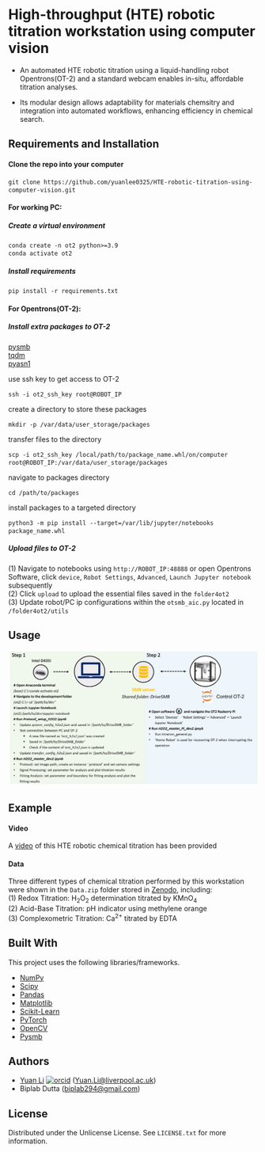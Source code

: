 
# High-throughput (HTE) robotic titration workstation using computer vision

* An automated HTE robotic titration using a liquid-handling robot Opentrons(OT-2) and a standard webcam enables in-situ, affordable titration analyses. 

* Its modular design allows adaptability for materials chemsitry and integration into automated workflows, enhancing efficiency in chemical search.


## Requirements and Installation

#### Clone the repo into your computer

```
git clone https://github.com/yuanlee0325/HTE-robotic-titration-using-computer-vision.git
```

#### For working PC:

##### Create a virtual environment

```
conda create -n ot2 python>=3.9
conda activate ot2
```

##### Install requirements 
```
pip install -r requirements.txt
```

#### For Opentrons(OT-2): 

##### Install extra packages to OT-2

 [pysmb](https://www.piwheels.org/simple/pysmb/pysmb-1.2.9.1-py3-none-any.whl#sha256=2a20a9d945efc2f6fe86afbe272f6dd4786344aca046b4ca2e98d519db817c20)<br>
 [tqdm](https://www.piwheels.org/simple/tqdm/tqdm-4.66.2-py3-none-any.whl#sha256=f78fd60412e4653a0be68fe9fc5424dc07ed3479bc765a3ab30e782d3d4dbd41)<br>
 [pyasn1](https://www.piwheels.org/simple/pyasn1/pyasn1-0.5.1-py2.py3-none-any.whl#sha256=238ed5b4e0785e285c20dddcfd46ea3585d0ed25bd174d5737a08813db0de176)

use ssh key to get access to OT-2
```
ssh -i ot2_ssh_key root@ROBOT_IP
```
create a directory to store these packages
```
mkdir -p /var/data/user_storage/packages
```
transfer files to the directory 
```
scp -i ot2_ssh_key /local/path/to/package_name.whl/on/computer root@ROBOT_IP:/var/data/user_storage/packages
```
navigate to packages directory
```
cd /path/to/packages
```
install packages to a targeted directory 
```
python3 -m pip install --target=/var/lib/jupyter/notebooks package_name.whl
```

##### Upload files to OT-2<br>
(1) Navigate to notebooks using `http://ROBOT_IP:48888` or open Opentrons Software, click `device`, `Robot Settings`, `Advanced`, `Launch Jupyter notebook` subsequently<br>
(2) Click `upload` to upload the essential files saved in the `folder4ot2`<br>
(3) Update robot/PC ip configurations within the `otsmb_aic.py` located in `/folder4ot2/utils`<br>

## Usage 

![Schematic image](Schematic_graph.png)

## Example 

#### Video
A [video](https://doi.org/10.5281/zenodo.13825237) of this HTE robotic chemical titration has been provided<br>
#### Data
Three different types of chemical titration performed by this workstation were shown in the `Data.zip` folder stored in [Zenodo](https://doi.org/10.5281/zenodo.13929893), including:<br>
(1) Redox Titration: H<sub>2</sub>O<sub>2</sub> determination titrated by KMnO<sub>4</sub><br>
(2) Acid-Base Titration: pH indicator using methylene orange<br>
(3) Complexometric Titration: Ca<sup>2+</sup> titrated by EDTA<br>

## Built With

This project uses the following libraries/frameworks. 
- [NumPy](https://numpy.org)
- [Scipy](https://www.nature.com/articles/s41592-019-0686-2)
- [Pandas](https://pandas.pydata.org)
- [Matplotlib](https://matplotlib.org)
- [Scikit-Learn](https://scikit-learn.org)
- [PyTorch](https://pytorch.org)
- [OpenCV](https://opencv.org)
- [Pysmb](https://pysmb.readthedocs.io/en/latest/)

## Authors
* [Yuan Li](http://www.linkedin.com/in/yuan-li-4aba90278) [![orcid](https://th.bing.com/th/id/OIF.o1pRMs6nUdAHyV8hUaspoA?rs=1&pid=ImgDetMain)](https://orcid.org/0009-0008-4995-4186) (Yuan.Li@liverpool.ac.uk)
* Biplab Dutta (biplab294@gmail.com)

## License
Distributed under the Unlicense License. See `LICENSE.txt` for more information.

